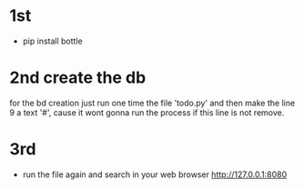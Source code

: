 # 1st 
- pip install bottle

# 2nd create the db
  for the bd creation just run one time the file 'todo.py' and then make the line 9  a text '#', cause it wont gonna run the process if this line is not remove.
  
# 3rd 
- run the file again and search in your web browser http://127.0.0.1:8080

